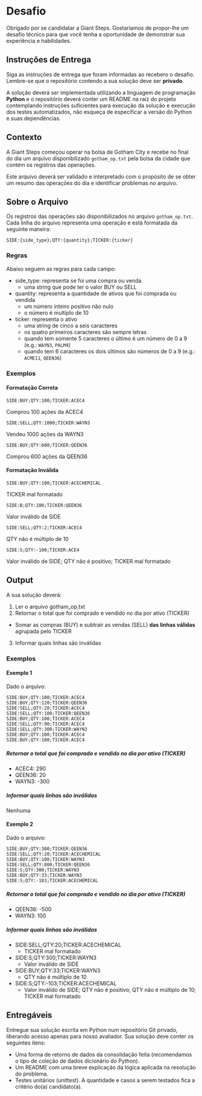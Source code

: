 # Desafio

Obrigado por se candidatar a Giant Steps. Gostaríamos de propor-lhe um desafio técnico para que você tenha a oportunidade de demonstrar sua experiência e habilidades.

## Instruções de Entrega

Siga as instruções de entrega que foram informadas ao recebero o desafio. Lembre-se que o repositório contendo a sua solução deve ser **privado**.

A solução deverá ser implementada utilizando a linguagem de programação **Python** e o repositório deverá conter um README na raíz do projeto contemplando instruções suficientes para execução da solução e execução dos testes automatizados, não esqueça de especificar a versão do Python e suas dependências.

## Contexto

A Giant Steps começou operar na bolsa de Gotham City e recebe no final do dia um arquivo disponibilizado `gotham_op.txt` pela bolsa da cidade que contém os registros das operações.

Este arquivo deverá ser validado e interpretado com o propósito de se obter um resumo das operações do dia e identificar problemas no arquivo.

## Sobre o Arquivo

Os registros das operações são disponibilizados no arquivo `gotham_op.txt`. Cada linha do arquivo representa uma operação e está formatada da seguinte maneira:

```
SIDE:{side_type};QTY:{quantity};TICKER:{ticker}
```
### Regras

Abaixo seguem as regras para cada campo:
* side_type: representa se foi uma compra ou venda
  * uma string que pode ter o valor BUY ou SELL
* quantity: representa a quantidade de ativos que foi comprada ou vendida
  * um número inteiro positivo não nulo
  * o número é multiplo de 10
* ticker: representa o ativo
  * uma string de cinco a seis caracteres
  * os quatro primeiros caracteres são sempre letras
  * quando tem somente 5 caracteres o último é um número de 0 a 9 (e.g.: `WAYN3`, `PALM9`)
  * quando tem 6 caracteres os dois últimos são números de 0 a 9 (e.g.: `ACME11`, `QEEN36`)

### Exemplos
#### Formatação Correta

```
SIDE:BUY;QTY:100;TICKER:ACEC4
```
Comprou 100 ações da ACEC4

```
SIDE:SELL;QTY:1000;TICKER:WAYN3
```
Vendeu 1000 ações da WAYN3

```
SIDE:BUY;QTY:600;TICKER:QEEN36
```
Comprou 600 ações da QEEN36

#### Formatação Inválida

```
SIDE:BUY;QTY:100;TICKER:ACECHEMICAL
```
TICKER mal formatado

```
SIDE:B;QTY:100;TICKER:QEEN36
```
Valor inválido de SIDE

```
SIDE:SELL;QTY:2;TICKER:ACEC4
```
QTY não é múltiplo de 10

```
SIDE:S;QTY:-100;TICKER:ACE4
```
Valor inválido de SIDE; QTY não é positivo; TICKER mal formatado


## Output

A sua solução deverá:
1. Ler o arquivo gotham_op.txt
2. Retornar o total que foi comprado e vendido no dia por ativo (TICKER)
  * Somar as compras (BUY) e subtrair as vendas (SELL) **das linhas válidas** agrupada pelo TICKER
3. Informar quais linhas são inválidas

### Exemplos

#### Exemplo 1

Dado o arquivo:
```
SIDE:BUY;QTY:100;TICKER:ACEC4
SIDE:BUY;QTY:120;TICKER:QEEN36
SIDE:SELL;QTY:20;TICKER:ACEC4
SIDE:SELL;QTY:100;TICKER:QEEN36
SIDE:BUY;QTY:100;TICKER:ACEC4
SIDE:SELL;QTY:90;TICKER:ACEC4
SIDE:SELL;QTY:300;TICKER:WAYN3
SIDE:BUY;QTY:100;TICKER:ACEC4
SIDE:BUY;QTY:100;TICKER:ACEC4
```

##### Retornar o total que foi comprado e vendido no dia por ativo (TICKER)
* ACEC4: 290
* QEEN36: 20
* WAYN3: -300

##### Informar quais linhas são inválidas
Nenhuma

#### Exemplo 2

Dado o arquivo:
```
SIDE:BUY;QTY:300;TICKER:QEEN36
SIDE:SELL;QTY:20;TICKER:ACECHEMICAL
SIDE:BUY;QTY:100;TICKER:WAYN3
SIDE:SELL;QTY:800;TICKER:QEEN36
SIDE:S;QTY:300;TICKER:WAYN3
SIDE:BUY;QTY:33;TICKER:WAYN3
SIDE:S;QTY:-103;TICKER:ACECHEMICAL
```

##### Retornar o total que foi comprado e vendido no dia por ativo (TICKER)
* QEEN36: -500
* WAYN3: 100

##### Informar quais linhas são inválidas
* SIDE:SELL;QTY:20;TICKER:ACECHEMICAL
  * TICKER mal formatado
* SIDE:S;QTY:300;TICKER:WAYN3
  * Valor inválido de SIDE
* SIDE:BUY;QTY:33;TICKER:WAYN3
  * QTY não é múltiplo de 10
* SIDE:S;QTY:-103;TICKER:ACECHEMICAL
  * Valor inválido de SIDE; QTY não é positivo; QTY não é múltiplo de 10; TICKER mal formatado


## Entregáveis

Entregue sua solução escrita em Python num repositório Git privado,
liberando acesso apenas para nosso avaliador. Sua solução deve conter os seguintes itens:

* Uma forma de retorno de dados da consolidação feita (recomendamos o tipo de coleção de dados dicionário do Python).
* Um README com uma breve explicação da lógica aplicada na resolução do problema.
* Testes unitários (unittest). A quantidade e casos a serem testados fica a critério do(a) candidato(a).

